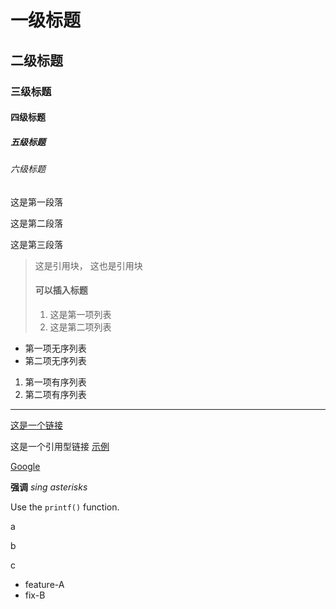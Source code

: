 # 一级标题
## 二级标题
### 三级标题
#### 四级标题
##### 五级标题
###### 六级标题

这是第一段落

这是第二段落

这是第三段落

> 这是引用块，
> 这也是引用块
> #### 可以插入标题
> 1. 这是第一项列表
> 2. 这是第二项列表

* 第一项无序列表
* 第二项无序列表

1. 第一项有序列表
2. 第二项有序列表

___

[这是一个链接](http://example.net/ "Title")

这是一个引用型链接 [示例][id]

[id]: http://example.com/  "Optional Title Here"

[Google][]

[Google]:http://google.com

**强调**
*sing asterisks*

Use the `printf()` function.

a

b

c

 - feature-A
 - fix-B
